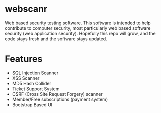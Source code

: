 webscanr
========
Web based security testing software. This software is intended to help contribute to computer security, most particularly web based software security (web application security). Hopefully this repo will grow, and the code stays fresh and the software stays updated.

Features
========
- SQL Injection Scanner
- XSS Scanner
- MD5 Hash Collider
- Ticket Support System
- CSRF (Cross Site Request Forgery) scanner
- Member/Free subscriptions (payment system)
- Bootstrap Based UI
